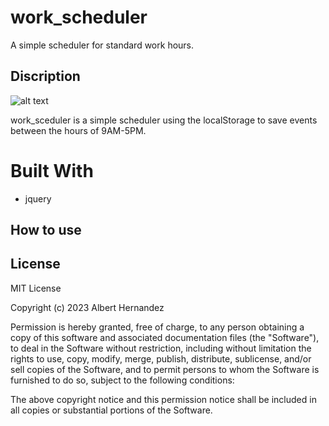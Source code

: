 # work_scheduler

A simple scheduler for standard work hours.

## Discription

![alt text](https://raw.githubusercontent.com/AlWesson/work_scheduler/master/Assets/images/screeshot_work_scheduler.png)

work_sceduler is a simple scheduler using the localStorage to save events between the hours of 9AM-5PM. 

# Built With

- jquery

## How to use 



## License 

MIT License

Copyright (c) 2023 Albert Hernandez

Permission is hereby granted, free of charge, to any person obtaining a copy of this software and associated documentation files (the "Software"), to deal in the Software without restriction, including without limitation the rights to use, copy, modify, merge, publish, distribute, sublicense, and/or sell copies of the Software, and to permit persons to whom the Software is furnished to do so, subject to the following conditions:

The above copyright notice and this permission notice shall be included in all copies or substantial portions of the Software.